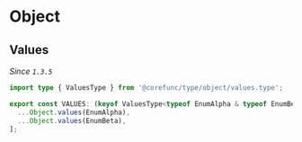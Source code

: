 # Object

## Values

_Since `1.3.5`_

```typescript
import type { ValuesType } from '@corefunc/type/object/values.type';

export const VALUES: (keyof ValuesType<typeof EnumAlpha & typeof EnumBeta>)[] = [
  ...Object.values(EnumAlpha),
  ...Object.values(EnumBeta),
];
```

